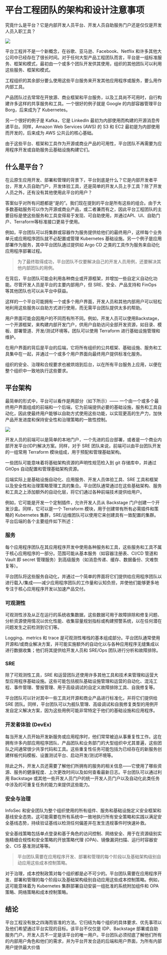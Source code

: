 # 平台工程团队的架构和设计注意事项

究竟什么是平台？它是内部开发人员平台、开发人员自助服务门户还是仅仅是开发人员入职工具？

![](https://cdn.thenewstack.io/media/2023/02/2b71d258-fish2-1024x678.jpg)

平台工程并不是一个新概念，在谷歌、亚马逊、Facebook、Netflix 和许多其他大公司中已经存在了很长时间。对于任何大型产品工程团队而言，平台是一组标准服务、框架和模式，最初由一个或多个团队开发供其使用，组织的其他团队可以利用这些服务、框架和模式。

工程组织的其余部分要么使用这些平台服务来开发其他应用程序或服务，要么用作内部工具。

产品团队过去常常在开放源、商业框架和平台服务，以及工具尚不可用时，自行构建许多这样的共享服务和工具。一个很好的例子就是 Google 的内部容器管理平台Borg，后来成为了 Kubernetes。

另一个很好的例子是 Kafka，它是 LinkedIn 最初为内部使用而构建的开源消息传递平台。同样，Amazon Web Services (AWS) 的 S3 和 EC2 最初是为内部使用而开发的，后来成为 AWS 公共云的核心基础。

由于这些平台、框架和工具作为开源或商业产品的可用性，平台团队不再需要为应用程序开发或自助服务云基础设施构建它们。

## 什么是平台？

在云原生应用开发、部署和管理的背景下，平台到底是什么？它是内部开发者平台，开发人员自助门户，开发体验工具，还是简单的开发人员上手工具？除了开发人员之外，还有没有其他使用此平台的用户？

答案似乎对所有问题都是“是的”。我们现在提到的平台是所有这些的组合。由于大多数基础服务可以作为开源或商业产品，或二者兼而有之，因此平台工程团队的主要目标是使这些服务和工具变得易于发现、可自助使用，并通过API、UI、自助门户、Terraform等标准接口更易于使用。

例如，平台团队可以将集群或容器作为服务提供给他们的最终用户，这样每个业务单元或应用程序团队就不必配置或管理 Kubernetes 基础设施。另一个例子是应用部署作为服务，其中平台团队通过提供如 Argo CD 之类的工具作为服务来自动化应用程序部署过程。

> 为了最终取得成功，平台团队不仅要解决自己的开发人员用例，还要解决其他内部团队的用例。

在背后，平台团队可能会利用各种商业或开源框架，并增加一些自定义自动化功能。尽管开发人员是平台的主要内部用户，但 SRE、安全、产品支持和 FinOps 等其他团队也可以从平台中获益。

这样的一个平台可能拥有一个或多个用户界面，开发人员和其他内部用户可以轻松地利用这些服务以自助方式进行使用，而无需平台团队提供太多的帮助。

用户界面可能会因用户的不同而有所不同。例如，开发人员可以使用Backstage，一个开源框架，来构建内部开发门户，供用户自助访问全部开发资源，如目录、模板、部署管道、开发/测试环境等。团队可以使用 Terraform 进行基础设施管理和维护。

在用户界面的背后是平台的后端，它将所有组织的公共框架、基础设施、服务和工具集中在一起，并通过一个或多个用户界面向最终用户提供标准化服务。

组织的安全、治理和合规要求也被烘焙到后台，以在所有平台服务上应用，以便在整个组织中一致地执行这些要求。

## 平台架构

最简单的形式中，平台可以看作是两部分（如下所示）—— 一个由一个或多个最终用户界面组成的前端和一个后端，它为前端提供必要的基础设施，服务和工具自动化，因此使最终用户能够以自助方式使用这些功能，以实现更高的生产力，加快产品开发进度和保持安全性和治理策略的一致性控制。

![](https://cdn.thenewstack.io/media/2023/02/bdca34a9-screenshot-2023-02-22-at-9.30.08-am.png)

开发人员的前端可以是简单的本地门户，一个先进的后台部署，或者是一个商业内部开发平台(IDP)解决方案。同样，对于 SRE 团队来说，前端可以由平台团队开发的一组常用 Terraform 模块组成，用于预配和管理基础架构。

一些团队可能意味着将基础架构资源的声明性规范检入到 git 存储库中，并通过 GitOps 自动配置和管理基础架构资源。

后端实际上是基础设施自动化、应用服务、开发人员体验工具、SRE 工具和框架以及安全性和治理策略管理工具的集合。平台团队通常通过在这些基础架构、服务和工具之上添加额外的自动化层，将它们通过各种前端技术提供给用户。

例如，它可能是开发一个定制插件，允许开发人员从 Backstage 门户创建一个开发沙盒。同样，它可以是一个 Terraform 模块，用于创建带有所有必需插件和策略的 Kubernetes 集群，SRE/运维团队可以使用它来创建具有一致配置的集群。平台后端的各个主要组件如下所述：

### 服务

每个应用程序团队在其应用程序开发中使用各种服务和工具，这些服务和工具不属于核心应用程序的一部分。范围可能从基本服务（如容器注册表、CI/CD 管道和 Vault 即 secret 管理服务）到高级服务（如消息传递、缓存、数据备份、灾难恢复等）。

平台团队将这些服务自动化，并通过一个简单的界面将它们提供给应用程序团队以进行载入/集成——减少应用程序团队的工作量和认知负担，并使他们能够更多地专注于核心应用程序开发以加速产品交付。

### 可观测性

可观测性涉及从正在运行的系统收集数据，这些数据可用于故障排除和修复问题、分析资源使用情况以优化性能、收集容量规划指标或构建预警系统，以在任何潜在问题发生之前检测到它们等。

Logging、metrics 和 trace 是可观测性堆栈的基本组成部分。平台团队通常使用开源和/或商业解决方案，并可能实施额外的自动化以与各种应用程序无缝集成以进行数据收集；他们将其提供给开发人员和 SRE/Ops 团队进行分析和故障排除。

### SRE

除了可观测性工具，SRE 和运营团队还使用许多其他工具和技术来管理和运营大型应用程序基础设施。这些可能包括舰队基础设施管理和运营的自动化、混沌工程、事件管理、警报管理、用于高级调试的自定义故障排除工具、自我修复等。

平台团队可以针对其中一些工具对开源和商业产品进行标准化，并将它们提供给 SRE 团队。同样，平台团队可以为舰队管理、高级调试和自我修复类型的用例开发自定义解决方案，因为这些用例可能非常特定于他们的基础设施和应用程序。

### 开发者体验 (DevEx)

每当开发人员开始开发新服务或应用程序时，他们常常被迫从事重复性工作。这在拥有许多内部应用程序团队、产品团队和业务部门的大型组织中尤其普遍，这些团队之间通常很少共享代码和工具。这些重复性任务可能包括为已经存在的新服务创建样板代码模板、设置测试平台、启动开发/测试环境等。

除此之外，开发人员还需要了解他们所拥有的服务的相关信息——它使用了哪些资源、服务的健康程度、上次更改时间以及如何查看最新日志。平台团队可以通过利用 Backstage 或其他一些开发人员门户的统一开发人员门户以及自动化此类任务中涉及的可重复任务的能力来提供这些能力。

### 安全与治理

InfoSec 和安全团队为整个组织使用的所有组件、服务和基础设施定义安全框架和基线安全态势。这可能需要在所有系统中一致地执行所有安全策略和实践以满足安全基线态势，持续验证基线以检测任何偏差并在发生违规事件时快速补救。

安全基线策略包括单点登录和基于角色的访问控制、网络安全、用于在资源级别实施精细合规性和安全策略的开放策略代理 (OPA)、镜像漏洞扫描、运行时容器安全、CIS 基准测试等等。

> 平台团队需要在应用程序开发、部署和管理的每个阶段以及基础架构级别自动应用这些成本控制策略。

对于治理，成本控制政策对每个组织都是必不可少的。平台团队需要在应用程序开发、部署和管理的每个阶段以及基础架构级别自动应用这些成本控制策略。例如，这可能意味着为 Kubernetes 集群部署自动安装一组批准的系统附加组件和 OPA 策略、网络策略和成本控制策略。

## 结论

平台工程没有放之四海而皆准的方法。它归结为每个组织的具体要求、优先事项以及他们希望通过平台实现的目标。该平台不仅仅是 IDP、Backstage 部署或自助服务门户。开发人员不一定是该平台的唯一用户。平台团队必须彻底了解他们所有的内部用户角色和他们的需求，并为平台开发合适的后端和用户界面，为所有内部用户提供最大价值